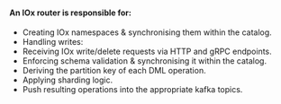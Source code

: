 
#### An IOx router is responsible for:

* Creating IOx namespaces & synchronising them within the catalog.
* Handling writes:
* Receiving IOx write/delete requests via HTTP and gRPC endpoints.
* Enforcing schema validation & synchronising it within the catalog.
* Deriving the partition key of each DML operation.
* Applying sharding logic.
* Push resulting operations into the appropriate kafka topics.
